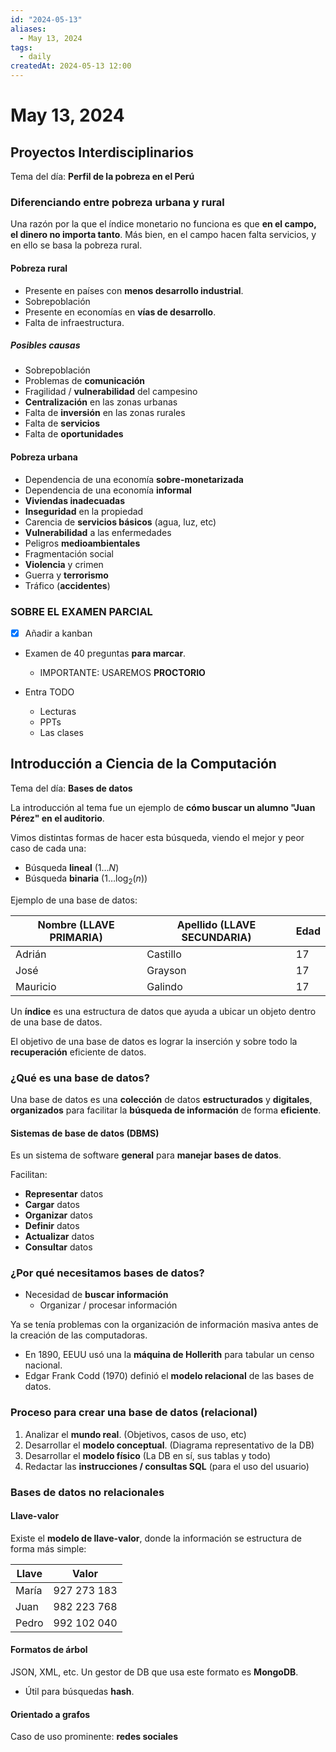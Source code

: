 ```yaml
---
id: "2024-05-13"
aliases:
  - May 13, 2024
tags:
  - daily
createdAt: 2024-05-13 12:00
---
```


# May 13, 2024

## Proyectos Interdisciplinarios

Tema del día: **Perfil de la pobreza en el Perú**

### Diferenciando entre pobreza urbana y rural

Una razón por la que el índice monetario no funciona es que **en el campo, el dinero no importa tanto**. Más bien, en el campo hacen falta servicios, y en ello se basa la pobreza rural.

#### Pobreza rural

- Presente en países con **menos desarrollo industrial**.
- Sobrepoblación
- Presente en economías en **vías de desarrollo**.
- Falta de infraestructura.

##### Posibles causas

- Sobrepoblación
- Problemas de **comunicación**
- Fragilidad / **vulnerabilidad** del campesino
- **Centralización** en las zonas urbanas
- Falta de **inversión** en las zonas rurales
- Falta de **servicios**
- Falta de **oportunidades**

#### Pobreza urbana

- Dependencia de una economía **sobre-monetarizada**
- Dependencia de una economía **informal**
- **Viviendas inadecuadas**
- **Inseguridad** en la propiedad
- Carencia de **servicios básicos** (agua, luz, etc)
- **Vulnerabilidad** a las enfermedades
- Peligros **medioambientales**
- Fragmentación social
- **Violencia** y crimen
- Guerra y **terrorismo**
- Tráfico (**accidentes**)

### SOBRE EL EXAMEN PARCIAL

- [x] Añadir a  kanban

- Examen de 40 preguntas **para marcar**.

  - IMPORTANTE: USAREMOS **PROCTORIO**

- Entra TODO

  - Lecturas
  - PPTs
  - Las clases

## Introducción a Ciencia de la Computación

Tema del día: **Bases de datos**

La introducción al tema fue un ejemplo de **cómo buscar un alumno "Juan Pérez" en el auditorio**.

Vimos distintas formas de hacer esta búsqueda, viendo el mejor y peor caso de cada una:

- Búsqueda **lineal** ($1\dots N$)
- Búsqueda **binaria** ($1\dots \log_{2}(n)$)

Ejemplo de una base de datos:

| Nombre (LLAVE PRIMARIA) | Apellido (LLAVE SECUNDARIA) | Edad |
| ----------------------- | --------------------------- | ---- |
| Adrián                  | Castillo                    | 17   |
| José                    | Grayson                     | 17   |
| Mauricio                | Galindo                     | 17   |

Un **índice** es una estructura de datos que ayuda a ubicar un objeto dentro de una base de datos.

El objetivo de una base de datos es lograr la inserción y sobre todo la **recuperación** eficiente de datos.

### ¿Qué es una base de datos?

Una base de datos es una **colección** de datos **estructurados** y **digitales**, **organizados** para facilitar la **búsqueda de información** de forma **eficiente**.

#### Sistemas de base de datos (DBMS)

Es un sistema de software **general** para **manejar bases de datos**.

Facilitan:

- **Representar** datos
- **Cargar** datos
- **Organizar** datos
- **Definir** datos
- **Actualizar** datos
- **Consultar** datos

### ¿Por qué necesitamos bases de datos?

- Necesidad de **buscar información**
  - Organizar / procesar información

Ya se tenía problemas con la organización de información masiva antes de la creación de las computadoras.

- En 1890, EEUU usó una la **máquina de Hollerith** para tabular un censo nacional.
- Edgar Frank Codd (1970) definió el **modelo relacional** de las bases de datos.

### Proceso para crear una base de datos (relacional)

1. Analizar el **mundo real**. (Objetivos, casos de uso, etc)
2. Desarrollar el **modelo conceptual**. (Diagrama representativo de la DB)
3. Desarrollar el **modelo físico** (La DB en sí, sus tablas y todo)
4. Redactar las **instrucciones / consultas SQL** (para el uso del usuario)

### Bases de datos no relacionales

#### Llave-valor

Existe el **modelo de llave-valor**, donde la información se estructura de forma más simple:

| Llave | Valor       |
| ----- | ----------- |
| María | 927 273 183 |
| Juan  | 982 223 768 |
| Pedro | 992 102 040 |

#### Formatos de árbol

JSON, XML, etc. Un gestor de DB que usa este formato es **MongoDB**.

- Útil para búsquedas **hash**.

#### Orientado a grafos

Caso de uso prominente: **redes sociales**
